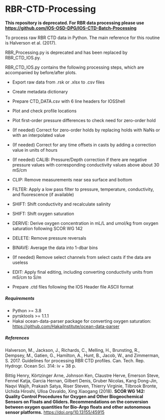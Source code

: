 # RBR-CTD-Processing

**This repository is deprecated. For RBR data processing please use https://github.com/IOS-OSD-DPG/IOS-CTD-Batch-Processing**

To process raw RBR CTD data in Python. The main reference for this routine is Halverson et al. (2017). 

RBR_Processing.py is deprecated and has been replaced by RBR_CTD_IOS.py.

RBR_CTD_IOS.py contains the following processing steps, which are accompanied by before/after plots.

- Export raw data from .rsk or .xlsx to .csv files

- Create metadata dictionary

- Prepare CTD_DATA.csv with 6 line headers for IOSShell

- Plot and check profile locations

- Plot first-order pressure differences to check need for zero-order hold

- (If needed) Correct for zero-order holds by replacing holds with NaNs or with an interpolated value

- (If needed) Correct for any time offsets in casts by adding a correction value in units of hours

- (If needed) CALIB: Pressure/Depth correction if there are negative pressure values with corresponding conductivity values above about 30 mS/cm

- CLIP: Remove measurements near sea surface and bottom

- FILTER: Apply a low pass filter to pressure, temperature, conductivity, and fluorescence (if available)

- SHIFT: Shift conductivity and recalculate salinity

- SHIFT: Shift oxygen saturation

- DERIVE: Derive oxygen concentration in mL/L and umol/kg from oxygen saturation following SCOR WG 142

- DELETE: Remove pressure reversals

- BINAVE: Average the data into 1-dbar bins

- (If needed) Remove select channels from select casts if the data are useless 

- EDIT: Apply final editing, including converting conductivity units from mS/cm to S/m

- Prepare .ctd files following the IOS Header file ASCII format

##### Requirements
- Python >= 3.8
- pyrsktools >= 1.1.1
- Hakai ocean-data-parser package for converting oxygen saturation: https://github.com/HakaiInstitute/ocean-data-parser

##### References
Halverson, M., Jackson, J., Richards, C., Melling, H., Brunsting, R., 
Dempsey, M., Gatien, G., Hamilton, A., Hunt, B., Jacob, W., and 
Zimmerman, S. 2017. Guidelines for processing RBR CTD profiles. Can. 
Tech. Rep. Hydrogr. Ocean Sci. 314: iv + 38 p. 

Bittig Henry, Körtzinger Arne, Johnson Ken, Claustre Herve, Emerson 
Steve, Fennel Katja, Garcia Hernan, Gilbert Denis, Gruber Nicolas, 
Kang Dong-Jin, Naqvi Wajih, Prakash Satya, Riser Steven, Thierry 
Virginie, Tilbrook Bronte, Uchida Hiroshi, Ulloa Osvaldo, Xing 
Xiaogang (2018). **SCOR WG 142: Quality Control Procedures for Oxygen 
and Other Biogeochemical Sensors on Floats and Gliders. Recommendations 
on the conversion between oxygen quantities for Bio-Argo floats and 
other autonomous sensor platforms.** https://doi.org/10.13155/45915
